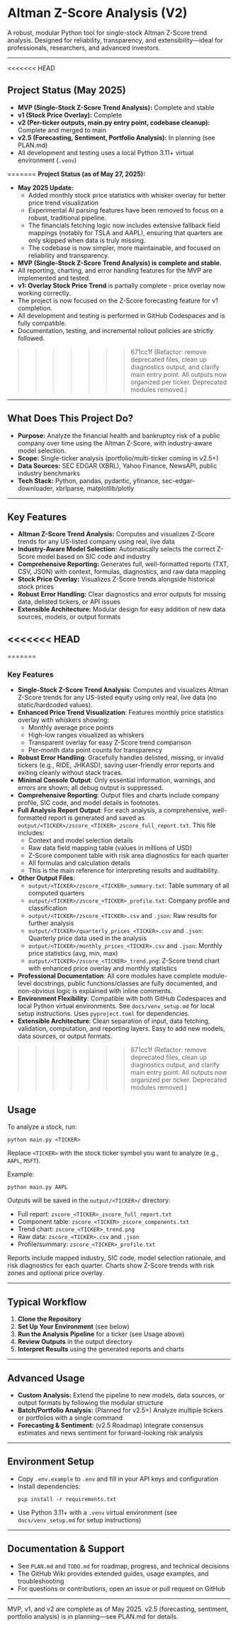 # Altman Z-Score Analysis (V2)

A robust, modular Python tool for single-stock Altman Z-Score trend analysis. Designed for reliability, transparency, and extensibility—ideal for professionals, researchers, and advanced investors.

---
<<<<<<< HEAD

## Project Status (May 2025)
- **MVP (Single-Stock Z-Score Trend Analysis):** Complete and stable
- **v1 (Stock Price Overlay):** Complete
- **v2 (Per-ticker outputs, main.py entry point, codebase cleanup):** Complete and merged to main
- **v2.5 (Forecasting, Sentiment, Portfolio Analysis):** In planning (see PLAN.md)
- All development and testing uses a local Python 3.11+ virtual environment (`.venv`)

=======
**Project Status (as of May 27, 2025):**
- **May 2025 Update:**
  - Added monthly stock price statistics with whisker overlay for better price trend visualization
  - Experimental AI parsing features have been removed to focus on a robust, traditional pipeline.
  - The financials fetching logic now includes extensive fallback field mappings (notably for TSLA and AAPL), ensuring that quarters are only skipped when data is truly missing.
  - The codebase is now simpler, more maintainable, and focused on reliability and transparency.
- **MVP (Single-Stock Z-Score Trend Analysis) is complete and stable.**
- All reporting, charting, and error handling features for the MVP are implemented and tested.
- **v1: Overlay Stock Price Trend** is partially complete - price overlay now working correctly.
- The project is now focused on the Z-Score forecasting feature for v1 completion.
- All development and testing is performed in GitHub Codespaces and is fully compatible.
- Documentation, testing, and incremental rollout policies are strictly followed.
>>>>>>> 671cc1f (Refactor: remove deprecated files, clean up diagnostics output, and clarify main entry point. All outputs now organized per ticker. Deprecated modules removed.)
---

## What Does This Project Do?
- **Purpose:** Analyze the financial health and bankruptcy risk of a public company over time using the Altman Z-Score, with industry-aware model selection.
- **Scope:** Single-ticker analysis (portfolio/multi-ticker coming in v2.5+)
- **Data Sources:** SEC EDGAR (XBRL), Yahoo Finance, NewsAPI, public industry benchmarks
- **Tech Stack:** Python, pandas, pydantic, yfinance, sec-edgar-downloader, xbrlparse, matplotlib/plotly

---

## Key Features
- **Altman Z-Score Trend Analysis:** Computes and visualizes Z-Score trends for any US-listed company using real, live data
- **Industry-Aware Model Selection:** Automatically selects the correct Z-Score model based on SIC code and industry
- **Comprehensive Reporting:** Generates full, well-formatted reports (TXT, CSV, JSON) with context, formulas, diagnostics, and raw data mapping
- **Stock Price Overlay:** Visualizes Z-Score trends alongside historical stock prices
- **Robust Error Handling:** Clear diagnostics and error outputs for missing data, delisted tickers, or API issues
- **Extensible Architecture:** Modular design for easy addition of new data sources, models, or output formats

<<<<<<< HEAD
---
=======
### Key Features
- **Single-Stock Z-Score Trend Analysis**: Computes and visualizes Altman Z-Score trends for any US-listed equity using only real, live data (no static/hardcoded values).
- **Enhanced Price Trend Visualization**: Features monthly price statistics overlay with whiskers showing:
  - Monthly average price points
  - High-low ranges visualized as whiskers
  - Transparent overlay for easy Z-Score trend comparison
  - Per-month data point counts for transparency
- **Robust Error Handling**: Gracefully handles delisted, missing, or invalid tickers (e.g., RIDE, JHKASD), saving user-friendly error reports and exiting cleanly without stack traces.
- **Minimal Console Output**: Only essential information, warnings, and errors are shown; all debug output is suppressed.
- **Comprehensive Reporting**: Output files and charts include company profile, SIC code, and model details in footnotes.
- **Full Analysis Report Output**: For each analysis, a comprehensive, well-formatted report is generated and saved as `output/<TICKER>/zscore_<TICKER>_zscore_full_report.txt`. This file includes:
  - Context and model selection details
  - Raw data field mapping table (values in millions of USD)
  - Z-Score component table with risk area diagnostics for each quarter
  - All formulas and calculation details
  - This is the main reference for interpreting results and auditability.
- **Other Output Files**:
  - `output/<TICKER>/zscore_<TICKER>_summary.txt`: Table summary of all computed quarters
  - `output/<TICKER>/zscore_<TICKER>_profile.txt`: Company profile and classification
  - `output/<TICKER>/zscore_<TICKER>.csv` and `.json`: Raw results for further analysis
  - `output/<TICKER>/quarterly_prices_<TICKER>.csv` and `.json`: Quarterly price data used in the analysis
  - `output/<TICKER>/monthly_prices_<TICKER>.csv` and `.json`: Monthly price statistics (avg, min, max)
  - `output/<TICKER>/zscore_<TICKER>_trend.png`: Z-Score trend chart with enhanced price overlay and monthly statistics
- **Professional Documentation**: All core modules have complete module-level docstrings, public functions/classes are fully documented, and non-obvious logic is explained with inline comments.
- **Environment Flexibility**: Compatible with both GitHub Codespaces and local Python virtual environments. See `docs/venv_setup.md` for local setup instructions. Uses `pyproject.toml` for dependencies.
- **Extensible Architecture**: Clean separation of input, data fetching, validation, computation, and reporting layers. Easy to add new models, data sources, or output formats.
>>>>>>> 671cc1f (Refactor: remove deprecated files, clean up diagnostics output, and clarify main entry point. All outputs now organized per ticker. Deprecated modules removed.)

## Usage
To analyze a stock, run:
```pwsh
python main.py <TICKER>
```
Replace `<TICKER>` with the stock ticker symbol you want to analyze (e.g., `AAPL`, `MSFT`).

Example:
```pwsh
python main.py AAPL
```

Outputs will be saved in the `output/<TICKER>/` directory:
- Full report: `zscore_<TICKER>_zscore_full_report.txt`
- Component table: `zscore_<TICKER>_zscore_components.txt`
- Trend chart: `zscore_<TICKER>_trend.png`
- Raw data: `zscore_<TICKER>.csv` and `.json`
- Profile/summary: `zscore_<TICKER>_profile.txt`

Reports include mapped industry, SIC code, model selection rationale, and risk diagnostics for each quarter. Charts show Z-Score trends with risk zones and optional price overlay.

---

## Typical Workflow
1. **Clone the Repository**
2. **Set Up Your Environment** (see below)
3. **Run the Analysis Pipeline** for a ticker (see Usage above)
4. **Review Outputs** in the output directory
5. **Interpret Results** using the generated reports and charts

---

## Advanced Usage
- **Custom Analysis:** Extend the pipeline to new models, data sources, or output formats by following the modular structure
- **Batch/Portfolio Analysis:** (Planned for v2.5+) Analyze multiple tickers or portfolios with a single command
- **Forecasting & Sentiment:** (v2.5 Roadmap) Integrate consensus estimates and news sentiment for forward-looking risk analysis

---

## Environment Setup
- Copy `.env.example` to `.env` and fill in your API keys and configuration
- Install dependencies:
  ```pwsh
  pip install -r requirements.txt
  ```
- Use Python 3.11+ with a `.venv` virtual environment (see `docs/venv_setup.md` for setup instructions)

---

## Documentation & Support
- See `PLAN.md` and `TODO.md` for roadmap, progress, and technical decisions
- The GitHub Wiki provides extended guides, usage examples, and troubleshooting
- For questions or contributions, open an issue or pull request on GitHub

---

MVP, v1, and v2 are complete as of May 2025. v2.5 (forecasting, sentiment, portfolio analysis) is in planning—see PLAN.md for details.
